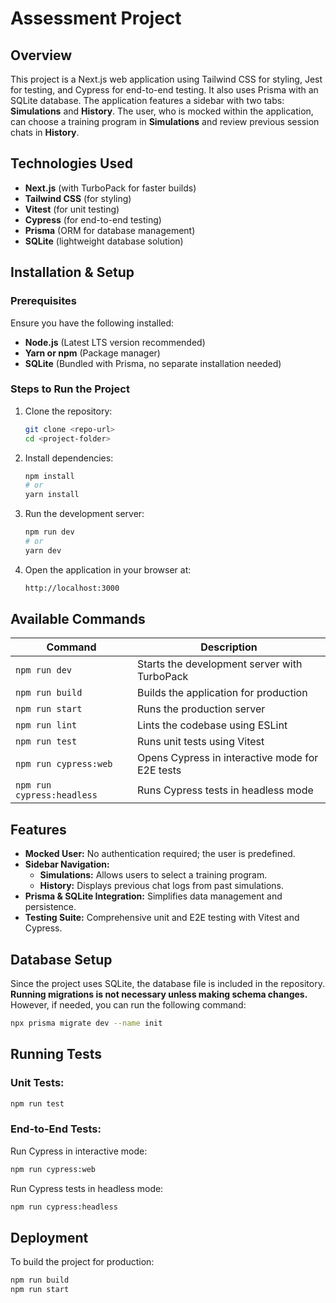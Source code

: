 # Assessment Project

## Overview
This project is a Next.js web application using Tailwind CSS for styling, Jest for testing, and Cypress for end-to-end testing. It also uses Prisma with an SQLite database. The application features a sidebar with two tabs: **Simulations** and **History**. The user, who is mocked within the application, can choose a training program in **Simulations** and review previous session chats in **History**.

## Technologies Used
- **Next.js** (with TurboPack for faster builds)
- **Tailwind CSS** (for styling)
- **Vitest** (for unit testing)
- **Cypress** (for end-to-end testing)
- **Prisma** (ORM for database management)
- **SQLite** (lightweight database solution)

## Installation & Setup

### Prerequisites
Ensure you have the following installed:
- **Node.js** (Latest LTS version recommended)
- **Yarn or npm** (Package manager)
- **SQLite** (Bundled with Prisma, no separate installation needed)

### Steps to Run the Project
1. Clone the repository:
   ```sh
   git clone <repo-url>
   cd <project-folder>
   ```
2. Install dependencies:
   ```sh
   npm install
   # or
   yarn install
   ```
3. Run the development server:
   ```sh
   npm run dev
   # or
   yarn dev
   ```
4. Open the application in your browser at:
   ```sh
   http://localhost:3000
   ```

## Available Commands

| Command | Description |
|---------|-------------|
| `npm run dev` | Starts the development server with TurboPack |
| `npm run build` | Builds the application for production |
| `npm run start` | Runs the production server |
| `npm run lint` | Lints the codebase using ESLint |
| `npm run test` | Runs unit tests using Vitest |
| `npm run cypress:web` | Opens Cypress in interactive mode for E2E tests |
| `npm run cypress:headless` | Runs Cypress tests in headless mode |

## Features
- **Mocked User:** No authentication required; the user is predefined.
- **Sidebar Navigation:**
  - **Simulations:** Allows users to select a training program.
  - **History:** Displays previous chat logs from past simulations.
- **Prisma & SQLite Integration:** Simplifies data management and persistence.
- **Testing Suite:** Comprehensive unit and E2E testing with Vitest and Cypress.

## Database Setup
Since the project uses SQLite, the database file is included in the repository. **Running migrations is not necessary unless making schema changes.** However, if needed, you can run the following command:
```sh
npx prisma migrate dev --name init
```

## Running Tests
### Unit Tests:
```sh
npm run test
```
### End-to-End Tests:
Run Cypress in interactive mode:
```sh
npm run cypress:web
```
Run Cypress tests in headless mode:
```sh
npm run cypress:headless
```

## Deployment
To build the project for production:
```sh
npm run build
npm run start
```